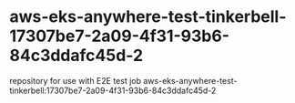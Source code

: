 # aws-eks-anywhere-test-tinkerbell-17307be7-2a09-4f31-93b6-84c3ddafc45d-2
repository for use with E2E test job aws-eks-anywhere-test-tinkerbell:17307be7-2a09-4f31-93b6-84c3ddafc45d-2
